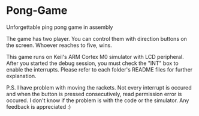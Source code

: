 # Pong-Game
Unforgettable ping pong game in assembly

The game has two player. You can control them with direction buttons on the screen. Whoever reaches to five, wins.

This game runs on Keil's ARM Cortex M0 simulator with LCD peripheral.
After you started the debug session, you must check the "INT" box to enable the interrupts.
Please refer to each folder's README files for further explanation.

P.S. I have problem with moving the rackets. Not every interrupt is occured and when the button is pressed consecutively, read permission error is occured. I don't know if the problem is with the code or the simulator. Any feedback is appreciated :)
